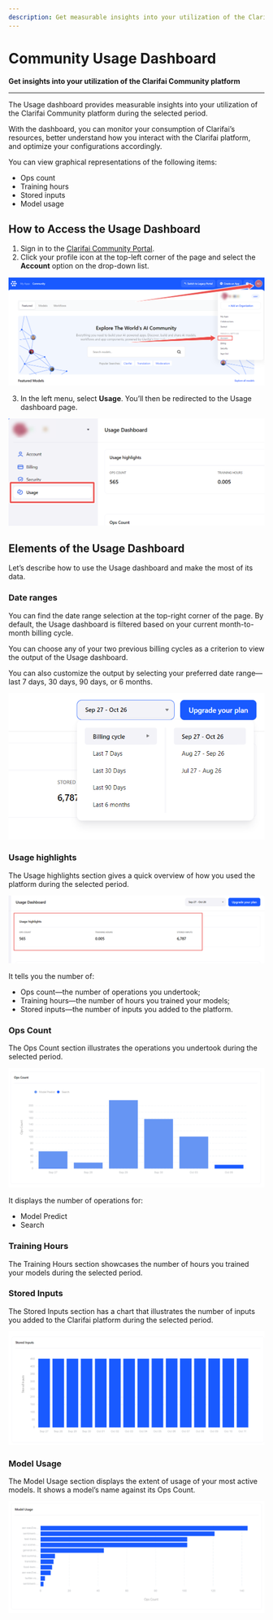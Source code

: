 ```yaml
---
description: Get measurable insights into your utilization of the Clarifai Community platform
---
```


# Community Usage Dashboard

**Get insights into your utilization of the Clarifai Community platform**

<hr />

The Usage dashboard provides measurable insights into your utilization of the Clarifai Community platform during the selected period.

With the dashboard, you can monitor your consumption of Clarifai’s resources, better understand how you interact with the Clarifai platform, and optimize your configurations accordingly. 

You can view graphical representations of the following items:

- Ops count
- Training hours
- Stored inputs
- Model usage

## How to Access the Usage Dashboard

1. Sign in to the [Clarifai Community Portal](https://clarifai.com/explore).
2. Click your profile icon at the top-left corner of the page and select the **Account** option on the drop-down list.



![Access the usage dashboard](/img/community/usage_dashboard/access_usage_dashboard.png)



3. In the left menu, select **Usage**. You’ll then be redirected to the Usage dashboard page. 

![Usage dashboard page](/img/community/usage_dashboard/usage_dashboard_page.png)

## Elements of the Usage Dashboard

Let’s describe how to use the Usage dashboard and make the most of its data. 

### Date ranges

You can find the date range selection at the top-right corner of the page. By default, the Usage dashboard is filtered based on your current month-to-month billing cycle. 

You can choose any of your two previous billing cycles as a criterion to view the output of the Usage dashboard. 

You can also customize the output by selecting your preferred date range—last 7 days, 30 days, 90 days, or 6 months. 

![Date range](/img/community/usage_dashboard/date_range.png)

### Usage highlights

The Usage highlights section gives a quick overview of how you used the platform during the selected period.

![Usage highlights](/img/community/usage_dashboard/usage_highlights.png)

It tells you the number of:

- Ops count—the number of operations you undertook;
- Training hours—the number of hours you trained your models;
- Stored inputs—the number of inputs you added to the platform.

### Ops Count

The Ops Count section illustrates the operations you undertook during the selected period.

![Ops count](/img/community/usage_dashboard/ops_count.png)

It displays the number of operations for:

- Model Predict
- Search

### Training Hours

The Training Hours section showcases the number of hours you trained your models during the selected period.

### Stored Inputs

The Stored Inputs section has a chart that illustrates the number of inputs you added to the Clarifai platform during the selected period.

![Stored inputs](/img/community/usage_dashboard/stored_inputs.png)

### Model Usage

The Model Usage section displays the extent of usage of your most active models. It shows a model’s name against its Ops Count.

![Model usage](/img/community/usage_dashboard/model_usage.png)
